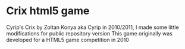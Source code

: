 # Crix html5 game

Cyrip's Crix by Zoltan Konya aka Cyrip in 2010/2011, I made some little modifications for public repository version
This game originally was developed for a HTML5 game competition in 2010


